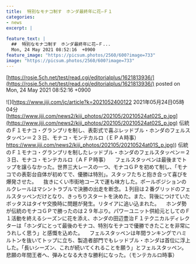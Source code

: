 ```yaml
---
title:  特別なモナコ制す　ホンダ最終年に花—Ｆ１  
categories:
- news
excerpt: |
  
feature_text: |
  ##  特別なモナコ制す　ホンダ最終年に花—Ｆ...
  Mon, 24 May 2021 08:52:16  +0900
feature_image: "https://picsum.photos/2560/600?image=733"
image: "https://picsum.photos/2560/600?image=733"
---
```


[https://rosie.5ch.net/test/read.cgi/editorialplus/1621813936/](https://rosie.5ch.net/test/read.cgi/editorialplus/1621813936/)
posted on Mon, 24 May 2021 08:52:16  +0900

<!--more-->

![](https://www.jiji.com/jc/article?k=2021052400122 2021年05月24日05時04分 [https://www.jiji.com/news2/kiji_photos/202105/20210524at02S_p.jpg](https://www.jiji.com/news2/kiji_photos/202105/20210524at02S_p.jpg) 伝統のＦ１モナコ・グランプリを制し、表彰式で喜ぶレッドブル・ホンダのフェルスタッペン＝２３日、モナコ・モンテカルロ（ＥＰＡ時事） [https://www.jiji.com/news2/kiji_photos/202105/20210524at01S_p.jpg)](https://www.jiji.com/news2/kiji_photos/202105/20210524at01S_p.jpg)) 伝統のＦ１モナコ・グランプリを制したレッドブル・ホンダのフェルスタッペン＝２３日、モナコ・モンテカルロ（ＡＦＰ時事） 　フェルスタッペンは最後までトップを譲らなかった。世界三大レースの一つ、モナコＧＰを初めて制し、「モナコでの表彰台自体が初めてで、優勝は特別」。スタッフたちと抱き合って喜びを爆発させた。 　抜きにくい市街地コースで運も味方した。ポールポジションのルクレールはマシントラブルで決勝の出走を断念。１列目は２番グリッドのフェルスタッペンだけとなり、きっちりスタートを決めた。また、背後につけていたボッタスはタイヤ交換時に問題が発生。リタイアに追い込まれた。 　ホンダ勢が伝統のモナコＧＰで勝ったのは２９年ぶり。パワーユニット供給元としてのＦ１活動を終えるシーズンに花を添え、ホンダの田辺豊治Ｆ１テクニカルディレクターは「ホンダにとって最後のモナコ、特別なモナコで優勝できたことを非常にうれしく思う」と感慨を込めた。 　フェルスタッペンは年間ランキングでハミルトンを抜いてトップに立ち、製造者部門でもレッドブル・ホンダは首位に浮上した。「長いシーズン、これが続いてくれることを願う」とフェルスタッペン。悲願の年間王者へ、弾みとなる大きな勝利になった。（モンテカルロ時事）
